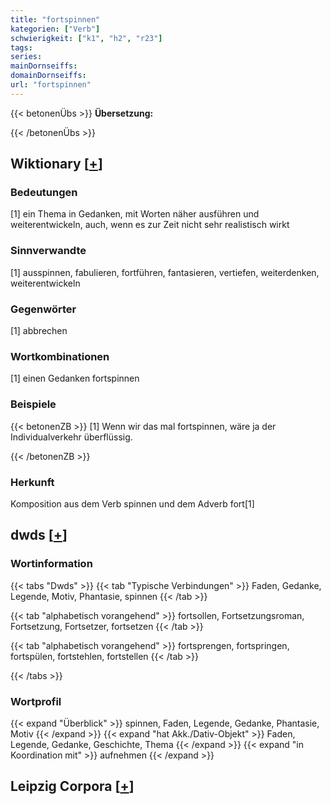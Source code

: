 ```yaml
---
title: "fortspinnen"
kategorien: ["Verb"]
schwierigkeit: ["k1", "h2", "r23"]
tags:
series:
mainDornseiffs:
domainDornseiffs:
url: "fortspinnen"
---
```


{{< betonenÜbs >}}
**Übersetzung:**  
  
{{< /betonenÜbs >}}

## Wiktionary [[+](https://de.wiktionary.org/wiki/fortspinnen)]

### Bedeutungen
[1] ein Thema in Gedanken, mit Worten näher ausführen und weiterentwickeln, auch, wenn es zur Zeit nicht sehr realistisch wirkt  

### Sinnverwandte
[1] ausspinnen, fabulieren, fortführen, fantasieren, vertiefen, weiterdenken, weiterentwickeln  

### Gegenwörter
[1] abbrechen  

### Wortkombinationen
[1] einen Gedanken fortspinnen  

### Beispiele
{{< betonenZB >}}
[1] Wenn wir das mal fortspinnen, wäre ja der Individualverkehr überflüssig.  

{{< /betonenZB >}}
### Herkunft
Komposition aus dem Verb spinnen und dem Adverb fort[1]  



## dwds [[+](https://www.dwds.de/wb/fortspinnen)]

### Wortinformation
{{< tabs "Dwds" >}}
{{< tab "Typische Verbindungen" >}}
Faden, Gedanke, Legende, Motiv, Phantasie, spinnen
{{< /tab >}}

{{< tab "alphabetisch vorangehend" >}}
fortsollen, Fortsetzungsroman, Fortsetzung, Fortsetzer, fortsetzen
{{< /tab >}}

{{< tab "alphabetisch vorangehend" >}}
fortsprengen, fortspringen, fortspülen, fortstehlen, fortstellen
{{< /tab >}}

{{< /tabs >}}

### Wortprofil
{{< expand "Überblick" >}} spinnen, Faden, Legende, Gedanke, Phantasie, Motiv {{< /expand >}}
{{< expand "hat Akk./Dativ-Objekt" >}} Faden, Legende, Gedanke, Geschichte, Thema {{< /expand >}}
{{< expand "in Koordination mit" >}} aufnehmen {{< /expand >}}

## Leipzig Corpora [[+](https://corpora.uni-leipzig.de/en/res?word=fortspinnen&corpusId=deu_newscrawl-public_2018)]

